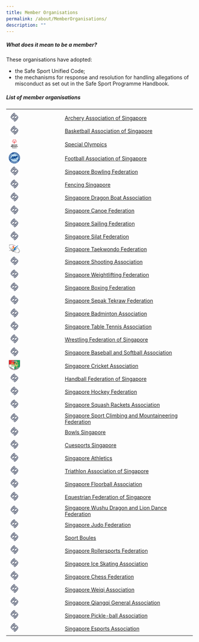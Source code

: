 ```yaml
---
title: Member Organisations
permalink: /about/MemberOrganisations/
description: ""
---
```

##### What does it mean to be a member? 

These organisations have adopted:  
* the Safe Sport Unified Code;  
* the mechanisms for response and resolution for handling allegations of misconduct as set out in the Safe Sport Programme Handbook.
 
##### List of member organisations
<table>
	<tr><th style="width:30%"></th><th style="width:70%"></th>
		<tr><td><img src="/images/logos/Blue%20Pic%20Only.png" width="30px" ></td><td><a href="https://archerysingapore.org.sg/high-performance/safe-sport" target="_blank">Archery Association of Singapore</a></td></tr>
		<tr><td><img src="/images/logos/Blue%20Pic%20Only.png" width="30px" ></td><td><a href="https://www.sportsboules.org.sg/our-polices" target="_blank">Basketball Association of Singapore</a></td></tr>
	<tr><td><img src="/images/SO_Singapore_Mark_XXX_XXX-22.jpg" width="30px" ></td><td><a href="https://www.sportsboules.org.sg/our-polices" target="_blank">Special Olympics</a></td></tr>
			<tr><td><img src="/images/FAS%20Logo.png" width="30px" ></td><td><a href="https://www.sportsboules.org.sg/our-polices" target="_blank">Football Association of Singapore</a></td></tr>
	<tr><td><img src="/images/logos/Blue%20Pic%20Only.png" width="30px" ></td><td><a href="https://singaporebowling.org.sg/wp-content/uploads/2023/03/0.16-Safe-Sport-Policy-GC-Approved.pdf" target="_blank">Singapore Bowling Federation</a></td></tr>
	<tr><td><img src="/images/logos/Blue%20Pic%20Only.png" width="30px" ></td><td><a href="https://www.fencingsingapore.org.sg/safe-sport/" target="_blank">Fencing Singapore</a></td></tr>
	<tr><td><img src="/images/logos/Blue%20Pic%20Only.png" width="30px" ></td><td><a href="https://www.sportsboules.org.sg/our-polices" target="_blank">Singapore Dragon Boat Association</a></td></tr>
	<tr><td><img src="/images/logos/Blue%20Pic%20Only.png" width="30px" ></td><td><a href="https://scf.org.sg/pages/details/safe-sport" target="_blank">Singapore Canoe Federation</a></td></tr>
	<tr><td><img src="/images/logos/Blue%20Pic%20Only.png" width="30px" ></td><td><a href="https://www.sportsboules.org.sg/our-polices" target="_blank">Singapore Sailing Federation</a></td></tr>
	<tr><td><img src="/images/logos/Blue%20Pic%20Only.png" width="30px" ></td><td><a href="https://www.sportsboules.org.sg/our-polices" target="_blank">Singapore Silat Federation</a></td></tr>
	<tr><td><img src="/images/STF%20Logo.png" width="30px" ></td><td><a href="https://www.sportsboules.org.sg/our-polices" target="_blank">Singapore Taekwondo Federation</a></td></tr>
	<tr><td><img src="/images/logos/Blue%20Pic%20Only.png" width="30px" ></td><td><a href="https://singaporeshooting.org/portal/hi-performance-2/singapore-shooting-association-safe-sport-policy/" target="_blank">Singapore Shooting Association</a></td></tr>
	<tr><td><img src="/images/logos/Blue%20Pic%20Only.png" width="30px" ></td><td><a href="https://www.swf.org.sg/policies/swf-safe-sport-policy" target="_blank">Singapore Weightlifting Federation</a></td></tr>
	<tr><td><img src="/images/logos/Blue%20Pic%20Only.png" width="30px" ></td><td><a href="https://www.singapore-boxing.org/safe-sport-policy" target="_blank">Singapore Boxing Federation</a></td></tr>
	<tr><td><img src="/images/logos/Blue%20Pic%20Only.png" width="30px" ></td><td><a href="https://www.sportsboules.org.sg/our-polices" target="_blank">Singapore Sepak Tekraw Federation</a></td></tr>
	<tr><td><img src="/images/logos/Blue%20Pic%20Only.png" width="30px" ></td><td><a href="https://singaporebadminton.org.sg/site/singapore-badminton-associations-safe-sport-commitment/" target="_blank">Singapore Badminton Association</a></td></tr>
	<tr><td><img src="/images/logos/Blue%20Pic%20Only.png" width="30px" ></td><td><a href="https://www.stta.org.sg/about-us/policies/" target="_blank">Singapore Table Tennis Association</a></td></tr>
	<tr><td><img src="/images/logos/Blue%20Pic%20Only.png" width="30px" ></td><td><a href="https://www.sportsboules.org.sg/our-polices" target="_blank">Wrestling Federation of Singapore</a></td></tr>
	<tr><td><img src="/images/logos/Blue%20Pic%20Only.png" width="30px" ></td><td><a href="https://www.sbsa.org.sg/safe-sport-programme" target="_blank">Singapore Baseball and Softball Association</a></td></tr>
	<tr><td><img src="/images/high%20res%20SCA%20Logo.png" width="30px" ></td><td><a href="https://singaporecricket.org/safe-sport-policy/" target="_blank">Singapore Cricket Association</a></td></tr>
	<tr><td><img src="/images/logos/Blue%20Pic%20Only.png" width="30px" ></td><td><a href="https://www.sportsboules.org.sg/our-polices" target="_blank">Handball Federation of Singapore</a></td></tr>
	<tr><td><img src="/images/logos/Blue%20Pic%20Only.png" width="30px" ></td><td><a href="https://www.singaporehockey.org/resources/shf-safe-sport-policy/" target="_blank">Singapore Hockey Federation</a></td></tr>
	<tr><td><img src="/images/logos/Blue%20Pic%20Only.png" width="30px" ></td><td><a href="https://www.sportsboules.org.sg/our-polices" target="_blank">Singapore Squash Rackets Association</a></td></tr>
	<tr><td><img src="/images/logos/Blue%20Pic%20Only.png" width="30px" ></td><td><a href="https://www.sportsboules.org.sg/our-polices" target="_blank">Singapore Sport Climbing and Mountaineering Federation</a></td></tr>
	<tr><td><img src="/images/logos/Blue%20Pic%20Only.png" width="30px" ></td><td><a href="https://www.bowlssingapore.org/safe-sport-policy/" target="_blank">Bowls Singapore</a></td></tr>
	<tr><td><img src="/images/logos/Blue%20Pic%20Only.png" width="30px" ></td><td><a href="http://cuesports.org.sg/safe-sport-policy/" target="_blank">Cuesports Singapore</a></td></tr>
	<tr><td><img src="/images/logos/Blue%20Pic%20Only.png" width="30px" ></td><td><a href="https://www.sportsboules.org.sg/our-polices" target="_blank">Singapore Athletics</a></td></tr>
	<tr><td><img src="/images/logos/Blue%20Pic%20Only.png" width="30px" ></td><td><a href="https://www.triathlonsingapore.org/about/safe-sport/" target="_blank">Triathlon Association of Singapore</a></td></tr>
	<tr><td><img src="/images/logos/Blue%20Pic%20Only.png" width="30px" ></td><td><a href="https://www.revolutionise.sg/sgfloorball/news/sfa-launches-1st-safe-sport-policy-/" target="_blank">Singapore Floorball Association</a></td></tr>
	<tr><td><img src="/images/logos/Blue%20Pic%20Only.png" width="30px" ></td><td><a href="https://equestrianfederationsg.com/safe-sports-policy" target="_blank">Equestrian Federation of Singapore</a></td></tr>
	<tr><td><img src="/images/logos/Blue%20Pic%20Only.png" width="30px" ></td><td><a href="https://www.sportsboules.org.sg/our-polices" target="_blank">Singapore Wushu Dragon and Lion Dance Federation</a></td></tr>
	<tr><td><img src="/images/logos/Blue%20Pic%20Only.png" width="30px" ></td><td><a href="https://www.sjf.sg/safesport" target="_blank">Singapore Judo Federation</a></td></tr>
		<tr><td><img src="/images/logos/Blue%20Pic%20Only.png" width="30px" ></td><td><a href="http://cuesports.org.sg/safe-sport-policy/" target="_blank">Sport Boules</a></td></tr>
		<tr><td><img src="/images/logos/Blue%20Pic%20Only.png" width="30px" ></td><td><a href="http://cuesports.org.sg/safe-sport-policy/" target="_blank">Singapore Rollersports Federation</a></td></tr>
	<tr><td><img src="/images/logos/Blue%20Pic%20Only.png" width="30px" ></td><td><a href="https://www.sportsboules.org.sg/our-polices" target="_blank">Singapore Ice Skating Association</a></td></tr>
		<tr><td><img src="/images/logos/Blue%20Pic%20Only.png" width="30px" ></td><td><a href="http://cuesports.org.sg/safe-sport-policy/" target="_blank">Singapore Chess Federation</a></td></tr>
		<tr><td><img src="/images/logos/Blue%20Pic%20Only.png" width="30px" ></td><td><a href="http://cuesports.org.sg/safe-sport-policy/" target="_blank">Singapore Weiqi Association</a></td></tr>
		<tr><td><img src="/images/logos/Blue%20Pic%20Only.png" width="30px" ></td><td><a href="http://cuesports.org.sg/safe-sport-policy/" target="_blank">Singapore Qiangqi General Association</a></td></tr>
		<tr><td><img src="/images/logos/Blue%20Pic%20Only.png" width="30px" ></td><td><a href="http://cuesports.org.sg/safe-sport-policy/" target="_blank">Singapore Pickle-ball Association</a></td></tr>
	<tr><td><img src="/images/logos/Blue%20Pic%20Only.png" width="30px" ></td><td><a href="https://www.sportsboules.org.sg/our-polices" target="_blank">Singapore Esports Association</a></td></tr>


<table>